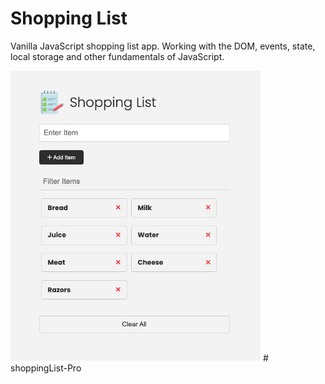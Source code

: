 # Shopping List

Vanilla JavaScript shopping list app. Working with the DOM, events, state, local storage and other fundamentals of JavaScript.

<img src="images/screen.png" width="400">
# shoppingList-Pro
